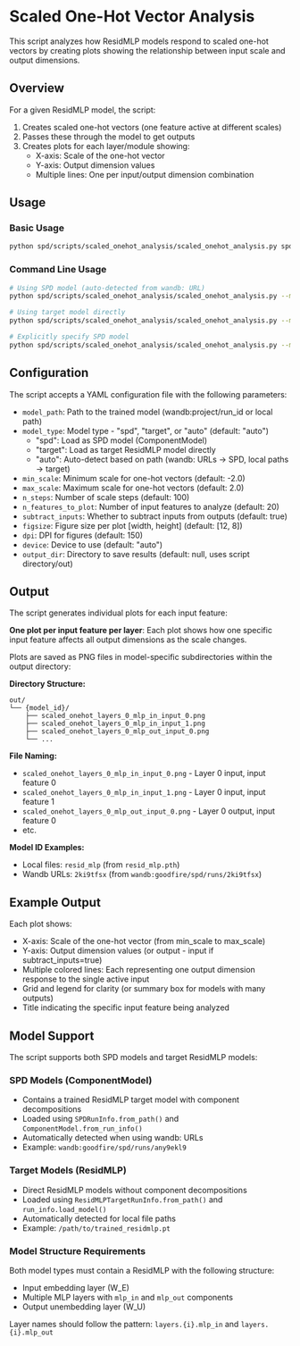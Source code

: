 # Scaled One-Hot Vector Analysis

This script analyzes how ResidMLP models respond to scaled one-hot vectors by creating plots showing the relationship between input scale and output dimensions.

## Overview

For a given ResidMLP model, the script:
1. Creates scaled one-hot vectors (one feature active at different scales)
2. Passes these through the model to get outputs
3. Creates plots for each layer/module showing:
   - X-axis: Scale of the one-hot vector
   - Y-axis: Output dimension values
   - Multiple lines: One per input/output dimension combination

## Usage

### Basic Usage
```bash
python spd/scripts/scaled_onehot_analysis/scaled_onehot_analysis.py spd/scripts/scaled_onehot_analysis/scaled_onehot_analysis_config.yaml
```

### Command Line Usage
```bash
# Using SPD model (auto-detected from wandb: URL)
python spd/scripts/scaled_onehot_analysis/scaled_onehot_analysis.py --model_path="wandb:goodfire/spd/runs/any9ekl9" --min_scale=-2.0 --max_scale=2.0 --n_features_to_plot=20

# Using target model directly
python spd/scripts/scaled_onehot_analysis/scaled_onehot_analysis.py --model_path="/path/to/target/model.pt" --model_type="target" --min_scale=-2.0 --max_scale=2.0

# Explicitly specify SPD model
python spd/scripts/scaled_onehot_analysis/scaled_onehot_analysis.py --model_path="wandb:goodfire/spd/runs/any9ekl9" --model_type="spd"
```

## Configuration

The script accepts a YAML configuration file with the following parameters:

- `model_path`: Path to the trained model (wandb:project/run_id or local path)
- `model_type`: Model type - "spd", "target", or "auto" (default: "auto")
  - "spd": Load as SPD model (ComponentModel)
  - "target": Load as target ResidMLP model directly
  - "auto": Auto-detect based on path (wandb: URLs → SPD, local paths → target)
- `min_scale`: Minimum scale for one-hot vectors (default: -2.0)
- `max_scale`: Maximum scale for one-hot vectors (default: 2.0)
- `n_steps`: Number of scale steps (default: 100)
- `n_features_to_plot`: Number of input features to analyze (default: 20)
- `subtract_inputs`: Whether to subtract inputs from outputs (default: true)
- `figsize`: Figure size per plot [width, height] (default: [12, 8])
- `dpi`: DPI for figures (default: 150)
- `device`: Device to use (default: "auto")
- `output_dir`: Directory to save results (default: null, uses script directory/out)

## Output

The script generates individual plots for each input feature:

**One plot per input feature per layer**: Each plot shows how one specific input feature affects all output dimensions as the scale changes.

Plots are saved as PNG files in model-specific subdirectories within the output directory:

**Directory Structure:**
```
out/
└── {model_id}/
    ├── scaled_onehot_layers_0_mlp_in_input_0.png
    ├── scaled_onehot_layers_0_mlp_in_input_1.png
    ├── scaled_onehot_layers_0_mlp_out_input_0.png
    └── ...
```

**File Naming:**
- `scaled_onehot_layers_0_mlp_in_input_0.png` - Layer 0 input, input feature 0
- `scaled_onehot_layers_0_mlp_in_input_1.png` - Layer 0 input, input feature 1
- `scaled_onehot_layers_0_mlp_out_input_0.png` - Layer 0 output, input feature 0
- etc.

**Model ID Examples:**
- Local files: `resid_mlp` (from `resid_mlp.pth`)
- Wandb URLs: `2ki9tfsx` (from `wandb:goodfire/spd/runs/2ki9tfsx`)

## Example Output

Each plot shows:
- X-axis: Scale of the one-hot vector (from min_scale to max_scale)
- Y-axis: Output dimension values (or output - input if subtract_inputs=true)
- Multiple colored lines: Each representing one output dimension response to the single active input
- Grid and legend for clarity (or summary box for models with many outputs)
- Title indicating the specific input feature being analyzed

## Model Support

The script supports both SPD models and target ResidMLP models:

### SPD Models (ComponentModel)
- Contains a trained ResidMLP target model with component decompositions
- Loaded using `SPDRunInfo.from_path()` and `ComponentModel.from_run_info()`
- Automatically detected when using wandb: URLs
- Example: `wandb:goodfire/spd/runs/any9ekl9`

### Target Models (ResidMLP)
- Direct ResidMLP models without component decompositions
- Loaded using `ResidMLPTargetRunInfo.from_path()` and `run_info.load_model()`
- Automatically detected for local file paths
- Example: `/path/to/trained_residmlp.pt`

### Model Structure Requirements
Both model types must contain a ResidMLP with the following structure:
- Input embedding layer (W_E)
- Multiple MLP layers with `mlp_in` and `mlp_out` components
- Output unembedding layer (W_U)

Layer names should follow the pattern: `layers.{i}.mlp_in` and `layers.{i}.mlp_out`
